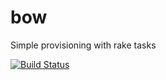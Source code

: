 # bow
  Simple provisioning with rake tasks

[![Build Status](https://travis-ci.org/zinovyev/bow.svg?branch=master)](https://travis-ci.org/zinovyev/bow)
